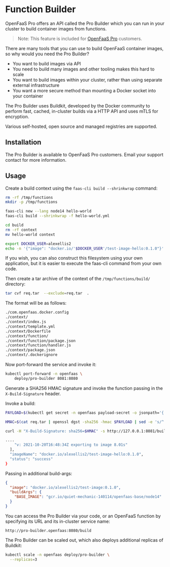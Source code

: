 # Function Builder

OpenFaaS Pro offers an API called the Pro Builder which you can run in your cluster to build container images from functions.

> Note: This feature is included for [OpenFaaS Pro](https://openfaas.com/support/) customers.

There are many tools that you can use to build OpenFaaS container images, so why would you need the Pro Builder?

* You want to build images via API
* You need to build many images and other tooling makes this hard to scale
* You want to build images within your cluster, rather than using separate external infrastructure
* You want a more secure method than mounting a Docker socket into your container

The Pro Builder uses Buildkit, developed by the Docker community to perform fast, cached, in-cluster builds via a HTTP API and uses mTLS for encryption.

Various self-hosted, open source and managed registries are supported.

## Installation

The Pro Builder is available to OpenFaaS Pro customers. Email your support contact for more information.

## Usage

Create a build context using the `faas-cli build --shrinkwrap` command:

```bash
rm -rf /tmp/functions
mkdir -p /tmp/functions

faas-cli new --lang node14 hello-world
faas-cli build --shrinkwrap -f hello-world.yml

cd build
rm -rf context
mv hello-world context

export DOCKER_USER=alexellis2
echo -n '{"image": "docker.io/'$DOCKER_USER'/test-image-hello:0.1.0"}' > com.openfaas.docker.config
```

If you wish, you can also construct this filesystem using your own application, but it is easier to execute the faas-cli command from your own code.

Then create a tar archive of the context of the `/tmp/functions/build/` directory:

```bash
tar cvf req.tar  --exclude=req.tar  .
```

The format will be as follows:

```bash
./com.openfaas.docker.config
./context/
./context/index.js
./context/template.yml
./context/Dockerfile
./context/function/
./context/function/package.json
./context/function/handler.js
./context/package.json
./context/.dockerignore
```

Now port-forward the service and invoke it:

```bash
kubectl port-forward -n openfaas \
    deploy/pro-builder 8081:8080
```

Generate a SHA256 HMAC signature and invoke the function passing in the `X-Build-Signature` header.

Invoke a build:

```bash
PAYLOAD=$(kubectl get secret -n openfaas payload-secret -o jsonpath='{.data.payload-secret}' | base64 --decode)

HMAC=$(cat req.tar | openssl dgst -sha256 -hmac $PAYLOAD | sed -e 's/^.* //')

curl -H "X-Build-Signature: sha256=$HMAC" -s http://127.0.0.1:8081/build -X POST --data-binary @req.tar | jq

....
    "v: 2021-10-20T16:48:34Z exporting to image 8.01s"
  ],
  "imageName": "docker.io/alexellis2/test-image-hello:0.1.0",
  "status": "success"
}
```

Passing in additional build-args:

```json
{
  "image": "docker.io/alexellis2/test-image:0.1.0",
  "buildArgs": {
    "BASE_IMAGE": "gcr.io/quiet-mechanic-140114/openfaas-base/node14"
  }
}
```

You can access the Pro Builder via your code, or an OpenFaaS function by specifying its URL and its in-cluster service name:

```
http://pro-builder.openfaas:8080/build
```

The Pro Builder can be scaled out, which also deploys additional replicas of Buildkit:

```bash
kubectl scale -n openfaas deploy/pro-builder \
  --replicas=3
```
